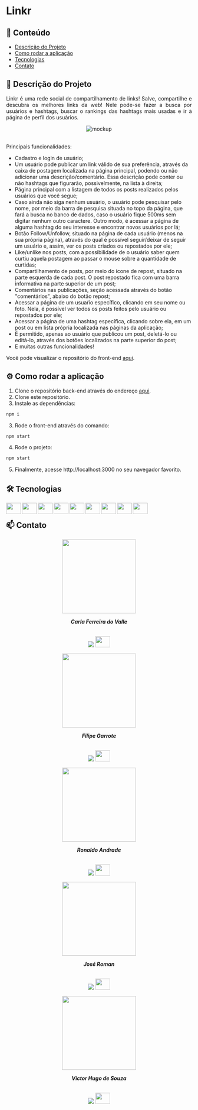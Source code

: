 # Linkr

## 📑 Conteúdo

-   [Descrição do Projeto](#-descricao-projeto)
-   [Como rodar a aplicação](#%EF%B8%8F-how-to-run)
-   [Tecnologias](#%EF%B8%8F-build-with)
-   [Contato](#-contato)

## 📌 Descrição do Projeto
<p align="justify">Linkr é uma rede social de compartilhamento de links! Salve, compartilhe e descubra os melhores links da web! Nele pode-se fazer a busca por usuários e hashtags, buscar o rankings das hashtags mais usadas e ir à página de perfil dos usuários. 

<div align="center">
  <img src="https://user-images.githubusercontent.com/97575616/176689432-f2b7c83f-a727-411f-8bd2-492e668168df.png" alt="mockup">
</div>

</br>

<p align="justify">Principais funcionalidades:

- Cadastro e login de usuário;
- Um usuário pode publicar um link válido de sua preferência, através da caixa de postagem localizada na página principal, podendo ou não adicionar uma descrição/comentário. Essa descrição pode conter ou não hashtags que figurarão, possivelmente, na lista à direita;
- Página principal com a listagem de todos os posts realizados pelos usuários que você segue;
- Caso ainda não siga nenhum usuário, o usuário pode pesquisar pelo nome, por meio da barra de pesquisa situada no topo da página, que fará a busca no banco de dados, caso o usuário fique 500ms sem digitar nenhum outro caractere. Outro modo, é acessar a página de alguma hashtag do seu interesse e encontrar novos usuários por lá;
- Botão Follow/Unfollow, situado na página de cada usuário (menos na sua própria página), através do qual é possível seguir/deixar de seguir um usuário e, assim, ver os posts criados ou repostados por ele;
- Like/unlike nos posts, com a possibilidade de o usuário saber quem curtiu aquela postagem ao passar o mouse sobre a quantidade de curtidas;
- Compartilhamento de posts, por meio do ícone de repost, situado na parte esquerda de cada post. O post repostado fica com uma barra informativa na parte superior de um post;
- Comentários nas publicações, seção acessada através do botão "comentários", abaixo do botão repost;
- Acessar a página de um usuaŕio específico, clicando em seu nome ou foto. Nela, é possível ver todos os posts feitos pelo usuário ou repostados por ele;
- Acessar a página de uma hashtag específica, clicando sobre ela, em um post ou em lista própria localizada nas páginas da aplicação;
- É permitido, apenas ao usuário que publicou um post, deletá-lo ou editá-lo, através dos botões localizados na parte superior do post;
- E muitas outras funcionalidades! </p>

Você pode visualizar o repositório do front-end <a href="https://github.com/carladovalle/linktr-front">aqui</a>.</p>

## ⚙️ Como rodar a aplicação

1. Clone o repositório back-end através do endereço <a href="https://github.com/carladovalle/linktr-back">aqui</a>.
2. Clone este repositório.
3. Instale as dependências:
```bash
npm i
```
3. Rode o front-end através do comando:
```bash
npm start
```
4. Rode o projeto:
```bash
npm start
```
5. Finalmente, acesse http://localhost:3000 no seu navegador favorito.

## 🛠️ Tecnologias

<img align="left" height="30" width="40" src="https://cdn.jsdelivr.net/gh/devicons/devicon/icons/html5/html5-original.svg">
<img align="left" height="30" width="40" src="https://cdn.jsdelivr.net/gh/devicons/devicon/icons/css3/css3-original.svg" />
<img align="left" height="30" width="40" src="https://cdn.jsdelivr.net/gh/devicons/devicon/icons/react/react-original.svg" />
<img align="left" height="30" width="40" src="https://cdn.jsdelivr.net/gh/devicons/devicon/icons/nodejs/nodejs-original.svg">
<img align="left" height="30" width="40" src="https://cdn.jsdelivr.net/gh/devicons/devicon/icons/express/express-original.svg">
<img align="left" height="30" width="40" src="https://cdn.jsdelivr.net/gh/devicons/devicon/icons/postgresql/postgresql-original.svg">
<img align="left" height="30" width="40" src="https://cdn.jsdelivr.net/gh/devicons/devicon/icons/git/git-original.svg">
<img align="left" height="30" width="40" src="https://cdn.jsdelivr.net/gh/devicons/devicon/icons/npm/npm-original-wordmark.svg" />
<img align="left" height="30" width="40" src="https://cdn.jsdelivr.net/gh/devicons/devicon/icons/visualstudio/visualstudio-plain.svg" />

</br>

## 📫 Contato

<div align="center">
<img width= 200px src="https://avatars.githubusercontent.com/u/69774119?s=400&u=3e044818379a4a34965fed74a6df201694c5ec5f&v=4" alt=""/>
  <p> <i><b>Carla Ferreira do Valle</i></b> </p>

<br /> <a href = "mailto:carlafdovalle@gmail.com"><img src="https://img.shields.io/badge/-Gmail-%23333?style=for-the-badge&logo=gmail&logoColor=white" target="_blank"></a>
  <a href="https://www.linkedin.com/in/carlafvalle/" target="_blank"><img height="30" width="40" src="https://cdn.jsdelivr.net/gh/devicons/devicon/icons/linkedin/linkedin-original.svg" target="_blank"></a> 
  
<img width= 200px src="https://avatars.githubusercontent.com/u/106348711?v=4" alt=""/>
  <p> <i><b>Filipe Garrote</i></b> </p>

<br /> <a href = "mailto:filipe.garrote@gmail.com"><img src="https://img.shields.io/badge/-Gmail-%23333?style=for-the-badge&logo=gmail&logoColor=white" target="_blank"></a>
  <a href="https://www.linkedin.com/in/filipegarrote/" target="_blank"><img height="30" width="40" src="https://cdn.jsdelivr.net/gh/devicons/devicon/icons/linkedin/linkedin-original.svg" target="_blank"></a> 
  
<img width= 200px src="https://avatars.githubusercontent.com/u/107090327?v=4" alt=""/>
  <p> <i><b>Ronaldo Andrade</i></b> </p>

<br /> <a href = "mailto:ronaldoandrade966@gmail.com"><img src="https://img.shields.io/badge/-Gmail-%23333?style=for-the-badge&logo=gmail&logoColor=white" target="_blank"></a>
  <a href="https://www.linkedin.com/in/ronaldob-andrade/" target="_blank"><img height="30" width="40" src="https://cdn.jsdelivr.net/gh/devicons/devicon/icons/linkedin/linkedin-original.svg" target="_blank"></a> 
  
<img width= 200px src="https://avatars.githubusercontent.com/u/74119400?v=4" alt=""/>
  <p> <i><b>José Roman</i></b> </p>

<br /> <a href = "mailto:romanjose3008@gmail.com"><img src="https://img.shields.io/badge/-Gmail-%23333?style=for-the-badge&logo=gmail&logoColor=white" target="_blank"></a>
  <a href="https://www.linkedin.com/in/jos%C3%A9-roman-948193200/" target="_blank"><img height="30" width="40" src="https://cdn.jsdelivr.net/gh/devicons/devicon/icons/linkedin/linkedin-original.svg" target="_blank"></a> 
  
 <img width= 200px src="https://avatars.githubusercontent.com/u/98493760?v=4" alt=""/>
  <p> <i><b>Victor Hugo de Souza</i></b> </p>

<br /> <a href = "mailto:victor.hugo.gba@hotmail.com.br"><img src="https://img.shields.io/badge/-Gmail-%23333?style=for-the-badge&logo=gmail&logoColor=white" target="_blank"></a>
  <a href="https://www.linkedin.com/in/victor-hugo-de-souza-9480031ab/" target="_blank"><img height="30" width="40" src="https://cdn.jsdelivr.net/gh/devicons/devicon/icons/linkedin/linkedin-original.svg" target="_blank"></a> 
 
</div>
